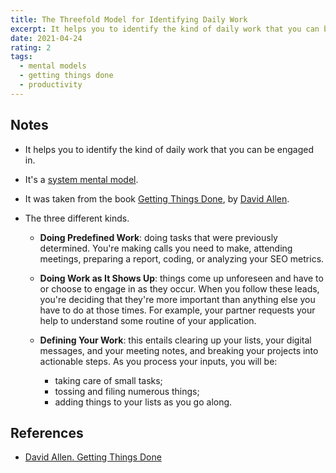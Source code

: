 ```yaml
---
title: The Threefold Model for Identifying Daily Work
excerpt: It helps you to identify the kind of daily work that you can be engaged in.
date: 2021-04-24
rating: 2
tags:
  - mental models
  - getting things done
  - productivity
---
```


## Notes

- It helps you to identify the kind of daily work that you can be engaged in.

- It's a [system mental model](/zettel/system-mental-models).

- It was taken from the book [Getting Things Done](/books/getting-things-done), by [David Allen](/zettel/david-allen).

- The three different kinds.

  - **Doing Predefined Work**: doing tasks that were previously determined. You're making calls you need to make, attending meetings, preparing a report, coding, or analyzing your SEO metrics.

  - **Doing Work as It Shows Up**: things come up unforeseen and have to or choose to engage in as they occur. When you follow these leads, you're deciding that they're more important than anything else you have to do at those times. For example, your partner requests your help to understand some routine of your application.

  - **Defining Your Work**: this entails clearing up your lists, your digital messages, and your meeting notes, and breaking your projects into actionable steps. As you process your inputs, you will be:
    - taking care of small tasks;
    - tossing and filing numerous things;
    - adding things to your lists as you go along.

## References

- [David Allen. Getting Things Done](/books/getting-things-done)
